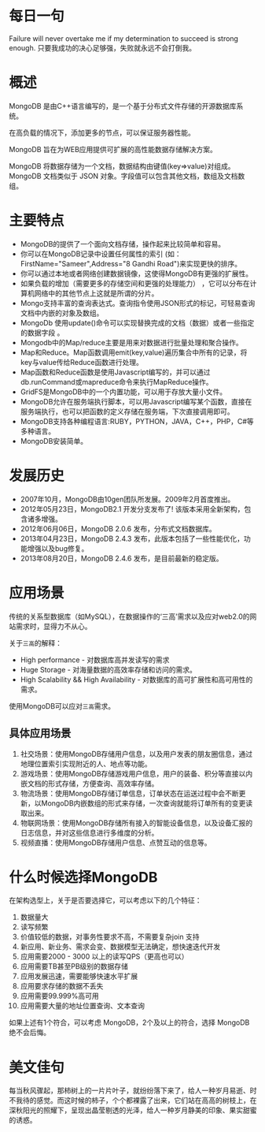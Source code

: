 # 每日一句
Failure will never overtake me if my determination to succeed is strong enough. 
只要我成功的决心足够强，失败就永远不会打倒我。


# 概述

MongoDB 是由C++语言编写的，是一个基于分布式文件存储的开源数据库系统。

在高负载的情况下，添加更多的节点，可以保证服务器性能。

MongoDB 旨在为WEB应用提供可扩展的高性能数据存储解决方案。

MongoDB 将数据存储为一个文档，数据结构由键值(key=>value)对组成。MongoDB 文档类似于 JSON 对象。字段值可以包含其他文档，数组及文档数组。

# 主要特点

- MongoDB的提供了一个面向文档存储，操作起来比较简单和容易。
- 你可以在MongoDB记录中设置任何属性的索引 (如：FirstName="Sameer",Address="8 Gandhi Road")来实现更快的排序。
- 你可以通过本地或者网络创建数据镜像，这使得MongoDB有更强的扩展性。
- 如果负载的增加（需要更多的存储空间和更强的处理能力） ，它可以分布在计算机网络中的其他节点上这就是所谓的分片。
- Mongo支持丰富的查询表达式。查询指令使用JSON形式的标记，可轻易查询文档中内嵌的对象及数组。
- MongoDb 使用update()命令可以实现替换完成的文档（数据）或者一些指定的数据字段 。
- Mongodb中的Map/reduce主要是用来对数据进行批量处理和聚合操作。
- Map和Reduce。Map函数调用emit(key,value)遍历集合中所有的记录，将key与value传给Reduce函数进行处理。
- Map函数和Reduce函数是使用Javascript编写的，并可以通过db.runCommand或mapreduce命令来执行MapReduce操作。
- GridFS是MongoDB中的一个内置功能，可以用于存放大量小文件。
- MongoDB允许在服务端执行脚本，可以用Javascript编写某个函数，直接在服务端执行，也可以把函数的定义存储在服务端，下次直接调用即可。
- MongoDB支持各种编程语言:RUBY，PYTHON，JAVA，C++，PHP，C#等多种语言。
- MongoDB安装简单。



# 发展历史

- 2007年10月，MongoDB由10gen团队所发展。2009年2月首度推出。
- 2012年05月23日，MongoDB2.1 开发分支发布了! 该版本采用全新架构，包含诸多增强。
- 2012年06月06日，MongoDB 2.0.6 发布，分布式文档数据库。
- 2013年04月23日，MongoDB 2.4.3 发布，此版本包括了一些性能优化，功能增强以及bug修复。
- 2013年08月20日，MongoDB 2.4.6 发布，是目前最新的稳定版。



# 应用场景

传统的关系型数据库（如MySQL），在数据操作的‘三高’需求以及应对web2.0的网站需求时，显得力不从心。

关于`三高`的解释：

- High performance - 对数据库高并发读写的需求
- Huge Storage - 对海量数据的高效率存储和访问的需求。
- High Scalability && High Availability - 对数据库的高可扩展性和高可用性的需求。

使用MongoDB可以应对`三高`需求。



## 具体应用场景

1. 社交场景：使用MongoDB存储用户信息，以及用户发表的朋友圈信息，通过地理位置索引实现附近的人、地点等功能。
2. 游戏场景：使用MongoDB存储游戏用户信息，用户的装备、积分等直接以内嵌文档的形式存储，方便查询、高效率存储。
3. 物流场景：使用MongoDB存储订单信息，订单状态在运送过程中会不断更新，以MongoDB内嵌数组的形式来存储，一次查询就能将订单所有的变更读取出来。
4. 物联网场景：使用MongoDB存储所有接入的智能设备信息，以及设备汇报的日志信息，并对这些信息进行多维度的分析。
5. 视频直播：使用MongoDB存储用户信息、点赞互动的信息等。



# 什么时候选择MongoDB

在架构选型上，关于是否要选择它，可以考虑以下的几个特征：

1. 数据量大
2. 读写频繁
3. 价值较低的数据，对事务性要求不高，不需要复杂join 支持
4. 新应用、新业务、需求会变、数据模型无法确定，想快速迭代开发
5. 应用需要2000 - 3000 以上的读写QPS（更高也可以）
6. 应用需要TB甚至PB级别的数据存储
7. 应用发展迅速，需要能够快速水平扩展
8. 应用要求存储的数据不丢失
9. 应用需要99.999%高可用
10. 应用需要大量的地址位置查询、文本查询

如果上述有1个符合，可以考虑 MongoDB，2个及以上的符合，选择 MongoDB 绝不会后悔。

# 美文佳句

每当秋风骤起，那柿树上的一片片叶子，就纷纷落下来了，给人一种岁月易逝、时不我待的感觉。而这时候的柿子，个个都裸露了出来，它们站在高高的树枝上，在深秋阳光的照耀下，呈现出晶莹剔透的光泽，给人一种岁月静美的印象、果实甜蜜的诱惑。